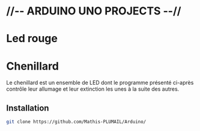 # //-- ARDUINO UNO PROJECTS --//
# Led rouge

# Chenillard

Le chenillard est un ensemble de LED dont le programme présenté ci-après contrôle leur allumage et leur extinction les unes à la suite des autres.

## Installation
```bash
git clone https://github.com/Mathis-PLUMAIL/Arduino/
```
